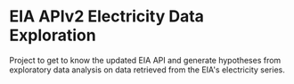 # EIA APIv2 Electricity Data Exploration

Project to get to know the updated EIA API and generate hypotheses from exploratory data analysis on data retrieved from the EIA's electricity series.

